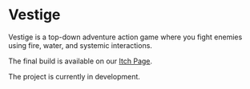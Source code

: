 # Vestige

Vestige is a top-down adventure action game where you fight enemies using fire,
water, and systemic interactions.

The final build is available on our [Itch Page](https://sturmdesign.itch.io/vestige).

The project is currently in development.